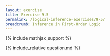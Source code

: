 ```yaml
---
layout: exercise
title: Exercise 9.5
permalink: /logical-inference-exercises/9-5/
breadcrumb: Inference in First-Order Logic
---
```


{% include mathjax_support %}

<div><i class="arrow-up loader" data-chapter="logical-inference-exercises" data-exercise="ex_5" data-rating="0"></i></div>
{% include_relative question.md %}
